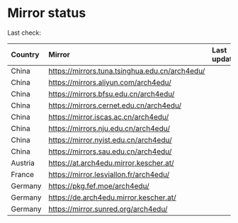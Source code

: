 <script src="./time.js"></script>
# Mirror status
Last check: <script type="text/javascript">localize(1738941750.4106202);</script>

|Country|Mirror|Last update|
|:------|:-----|:----------|
|China|https://mirrors.tuna.tsinghua.edu.cn/arch4edu/|<script type="text/javascript">localize(1738910607);</script>|
|China|https://mirrors.aliyun.com/arch4edu/|<script type="text/javascript">localize(1738910607);</script>|
|China|https://mirrors.bfsu.edu.cn/arch4edu/|<script type="text/javascript">localize(1738867350);</script>|
|China|https://mirrors.cernet.edu.cn/arch4edu/|<script type="text/javascript">localize(1738910607);</script>|
|China|https://mirror.iscas.ac.cn/arch4edu/|<script type="text/javascript">localize(1738910607);</script>|
|China|https://mirrors.nju.edu.cn/arch4edu/|<script type="text/javascript">localize(1738824120);</script>|
|China|https://mirror.nyist.edu.cn/arch4edu/|<script type="text/javascript">localize(1738910607);</script>|
|China|https://mirrors.sau.edu.cn/arch4edu/|<script type="text/javascript">localize(1731653531);</script>|
|Austria|https://at.arch4edu.mirror.kescher.at/|<script type="text/javascript">localize(1738910607);</script>|
|France|https://mirror.lesviallon.fr/arch4edu/|<script type="text/javascript">localize(1738867350);</script>|
|Germany|https://pkg.fef.moe/arch4edu/|<script type="text/javascript">localize(1738910607);</script>|
|Germany|https://de.arch4edu.mirror.kescher.at/|<script type="text/javascript">localize(1738910607);</script>|
|Germany|https://mirror.sunred.org/arch4edu/|<script type="text/javascript">localize(1738910607);</script>|

<script src="./tablefilter/tablefilter.js"></script>
<script src="./table.js"></script>